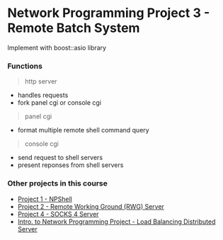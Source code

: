 Network Programming Project 3 - Remote Batch System
===
Implement with boost::asio library

### Functions

> http server

- handles requests
- fork panel cgi or console cgi

> panel cgi

- format multiple remote shell command query

> console cgi

- send request to shell servers
- present reponses from shell servers

### Other projects in this course
- [Project 1 - NPShell](https://github.com/yhyeh/NP_Project1)
- [Project 2 - Remote Working Ground (RWG) Server](https://github.com/yhyeh/NP_Project2)
- [Project 4 - SOCKS 4 Server](https://github.com/yhyeh/NP_Project4)
- [Intro. to Network Programming Project - Load Balancing Distributed Server](https://github.com/yhyeh/Load-Balancing-Distributed-Server.git)
